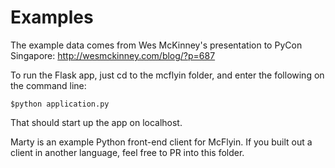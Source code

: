 Examples
========

The example data comes from Wes McKinney's presentation to PyCon Singapore:
http://wesmckinney.com/blog/?p=687

To run the Flask app, just cd to the mcflyin folder, and enter the following on the command line: 

```
$python application.py
```

That should start up the app on localhost. 

Marty is an example Python front-end client for McFlyin. If you built out a client in another language, feel free to PR into this folder. 
